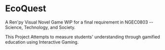 # EcoQuest
A Ren'py Visual Novel Game WIP for a final requirement in NGEC0803 -- Science, Technology, and Society.

This Project Attempts to measure students' understanding through gamified education using Interactive Gaming.
